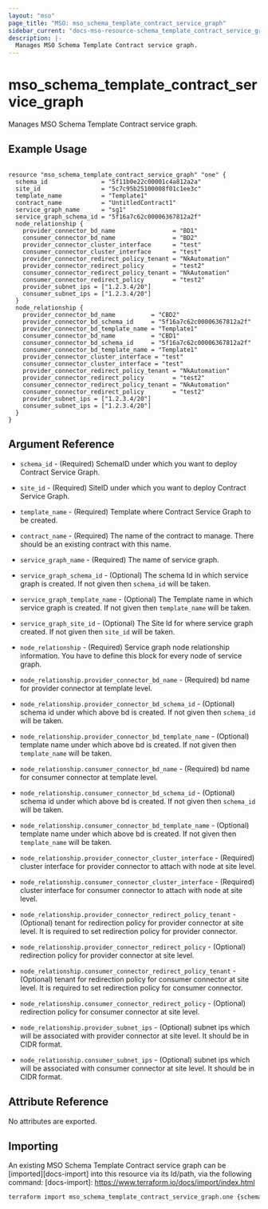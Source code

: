 ```yaml
---
layout: "mso"
page_title: "MSO: mso_schema_template_contract_service_graph"
sidebar_current: "docs-mso-resource-schema_template_contract_service_graph"
description: |-
  Manages MSO Schema Template Contract service graph.
---
```


# mso_schema_template_contract_service_graph #

Manages MSO Schema Template Contract service graph.

## Example Usage ##

```hcl

resource "mso_schema_template_contract_service_graph" "one" {
  schema_id               = "5f11b0e22c00001c4a812a2a"
  site_id                 = "5c7c95b25100008f01c1ee3c"
  template_name           = "Template1"
  contract_name           = "UntitledContract1"
  service_graph_name      = "sg1"
  service_graph_schema_id = "5f16a7c62c00006367812a2f"
  node_relationship {
    provider_connector_bd_name                = "BD1"
    consumer_connector_bd_name                = "BD2"
    provider_connector_cluster_interface      = "test"
    consumer_connector_cluster_interface      = "test"
    provider_connector_redirect_policy_tenant = "NkAutomation"
    provider_connector_redirect_policy        = "test2"
    consumer_connector_redirect_policy_tenant = "NkAutomation"
    consumer_connector_redirect_policy        = "test2"
    provider_subnet_ips = ["1.2.3.4/20"]
    consumer_subnet_ips = ["1.2.3.4/20"]
  }
  node_relationship {
    provider_connector_bd_name          = "CBD2"
    provider_connector_bd_schema_id     = "5f16a7c62c00006367812a2f"
    provider_connector_bd_template_name = "Template1"
    consumer_connector_bd_name          = "CBD1"
    consumer_connector_bd_schema_id     = "5f16a7c62c00006367812a2f"
    consumer_connector_bd_template_name = "Template1"
    provider_connector_cluster_interface = "test"
    consumer_connector_cluster_interface = "test"
    provider_connector_redirect_policy_tenant = "NkAutomation"
    provider_connector_redirect_policy        = "test2"
    consumer_connector_redirect_policy_tenant = "NkAutomation"
    consumer_connector_redirect_policy        = "test2"
    provider_subnet_ips = ["1.2.3.4/20"]
    consumer_subnet_ips = ["1.2.3.4/20"]
  }
}

```

## Argument Reference ##

* `schema_id` - (Required) SchemaID under which you want to deploy Contract Service Graph.
* `site_id` - (Required) SiteID under which you want to deploy Contract Service Graph.
* `template_name` - (Required) Template where Contract Service Graph to be created.
* `contract_name` - (Required) The name of the contract to manage. There should be an existing contract with this name.

* `service_graph_name` - (Required) The name of service graph.
* `service_graph_schema_id` - (Optional) The schema Id in which service graph is created. If not given then `schema_id` will be taken.
* `service_graph_template_name` - (Optional) The Template name in which service graph is created. If not given then `template_name` will be taken.
* `service_graph_site_id` - (Optional) The Site Id for where service graph created. If not given then `site_id` will be taken.

* `node_relationship` - (Required) Service graph node relationship information. You have to define this block for every node of service graph.
* `node_relationship.provider_connector_bd_name` - (Required) bd name for provider connector at template level.
* `node_relationship.provider_connector_bd_schema_id` - (Optional) schema id under which above bd is created. If not given then `schema_id` will be taken.
* `node_relationship.provider_connector_bd_template_name` - (Optional) template name under which above bd is created. If not given then `template_name` will be taken.

* `node_relationship.consumer_connector_bd_name` - (Required) bd name for consumer connector at template level.
* `node_relationship.consumer_connector_bd_schema_id` - (Optional) schema id under which above bd is created. If not given then `schema_id` will be taken.
* `node_relationship.consumer_connector_bd_template_name` - (Optional) template name under which above bd is created. If not given then `template_name` will be taken.

* `node_relationship.provider_connector_cluster_interface` - (Required) cluster interface for provider connector to attach with node at site level. 
* `node_relationship.consumer_connector_cluster_interface` - (Required) cluster interface for consumer connector to attach with node at site level.

* `node_relationship.provider_connector_redirect_policy_tenant` - (Optional) tenant for redirection policy for provider connector at site level. It is required to set redirection policy for provider connector.
* `node_relationship.provider_connector_redirect_policy` - (Optional) redirection policy for provider connector at site level.
* `node_relationship.consumer_connector_redirect_policy_tenant` - (Optional) tenant for redirection policy for consumer connector at site level. It is required to set redirection policy for consumer connector.
* `node_relationship.consumer_connector_redirect_policy` - (Optional) redirection policy for consumer connector at site level.

* `node_relationship.provider_subnet_ips` - (Optional) subnet ips which will be associated with provider connector at site level. It should be in CIDR format.
* `node_relationship.consumer_subnet_ips` - (Optional) subnet ips which will be associated with consumer connector at site level. It should be in CIDR format.



## Attribute Reference ##

No attributes are exported.

## Importing ##

An existing MSO Schema Template Contract service graph can be [imported][docs-import] into this resource via its Id/path, via the following command: [docs-import]: <https://www.terraform.io/docs/import/index.html>

```bash
terraform import mso_schema_template_contract_service_graph.one {schema_id}/template/{template_name}/contract/{contract_name}/serviceGraph/{service_graph_name}
```